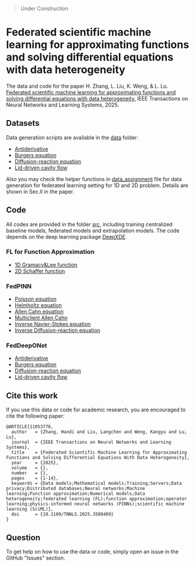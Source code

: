 > Under Construction

# Federated scientific machine learning for approximating functions and solving differential equations with data heterogeneity

The data and code for the paper H. Zhang, L. Liu, K. Weng, & L. Lu. [Federated scientific machine learning for approximating functions and solving differential equations with data heterogeneity.](https://ieeexplore.ieee.org/document/11053778) IEEE Transactions on Neural Networks and Learning Systems, 2025. 

## Datasets

Data generation scripts are available in the [data](data) folder:

- [Antiderivative](data/data_gen_antid_100.py)
- [Burgers equation](data/data_gen_burgers_101_101.py)
- [Diffusion-reaction equation](data/data_gen_dr_101_101.py)
- [Lid-driven cavity flow](data/data_gen_cavity.py)

Also you may check the helper functions in [data_assignment](data/data_assignment.py) file for data generation for federated learning setting for 1D and 2D problem. Details are shown in Sec.II in the paper.

## Code

All codes are provided in the folder [src](src), including training centralized baseline models, federated models and extrapolation models. The code depends on the deep learning package [DeepXDE](https://github.com/lululxvi/deepxde).


### FL for Function Approximation

- [1D Gramacy&Lee function](src/FedFuncApprox/run_1d.py)
- [2D Schaffer function](src/FedFuncApprox/2d_multiclients.py)

### FedPINN

- [Poisson equation](src/FedPINN/Poisson)
- [Helmholtz equation](src/FedPINN/run_fedpinn_helmholtz.py)
- [Allen Cahn equation](src/FedPINN/run_fedpinn_allencahn.py)
- [Multiclient Allen Cahn](src/FedPINN/Multi_Allen_Cahn)
- [Inverse Navier-Stokes equation](src/FedPINN/Inverse_NS/)
- [Inverse Diffusion-reaction equation](src/FedPINN/Inverse_dr/)

### FedDeepONet

- [Antiderivative](src/FedDeepONet/Antiderivative/)
- [Burgers equation](src/FedDeepONet/Burgers/)
- [Diffusion-reaction equation](src/FedDeepONet/Diffusion_reaction/)
- [Lid-driven cavity flow](src/FedDeepONet/Cavity_flow/)
  
## Cite this work

If you use this data or code for academic research, you are encouraged to cite the following paper:

```
@ARTICLE{11053778,
  author   = {Zhang, Handi and Liu, Langchen and Weng, Kangyu and Lu, Lu},
  journal  = {IEEE Transactions on Neural Networks and Learning Systems}, 
  title    = {Federated Scientific Machine Learning for Approximating Functions and Solving Differential Equations With Data Heterogeneity}, 
  year     = {2025},
  volume   = {},
  number   = {},
  pages    = {1-14},
  keywords = {Data models;Mathematical models;Training;Servers;Data privacy;Distributed databases;Neural networks;Machine learning;Function approximation;Numerical models;Data heterogeneity;federated learning (FL);function approximation;operator learning;physics-informed neural networks (PINNs);scientific machine learning (SciML)},
  doi      = {10.1109/TNNLS.2025.3580409}
}

```

## Question

To get help on how to use the data or code, simply open an issue in the GitHub "Issues" section.
